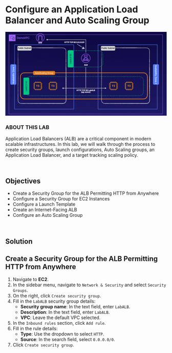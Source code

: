 # Configure an Application Load Balancer and Auto Scaling Group

![](../../img/ChallengeLab-1.png)

### ABOUT THIS LAB
Application Load Balancers (ALB) are a critical component in modern scalable infrastructures. In this lab, we will walk through the process to create security groups, launch configurations, Auto Scaling groups, an Application Load Balancer, and a target tracking scaling policy.

<br>

## Objectives
- Create a Security Group for the ALB Permitting HTTP from Anywhere
- Configure a Security Group for EC2 Instances
- Configure a Launch Template
- Create an Internet-Facing ALB
- Configure an Auto Scaling Group

<br>

## Solution
## Create a Security Group for the ALB Permitting HTTP from Anywhere
1. Navigate to **EC2**.
2. In the sidebar menu, navigate to `Network & Security` and select `Security Groups`.
3. On the right, click `Create security group`.
4. Fill in the `LabALB` security group details:
    - **Security group name**: In the text field, enter `LabALB`.
    - **Description**: In the text field, enter `LabALB`.
    - **VPC**: Leave the default VPC selected.
5. In the `Inbound rules` section, click `Add rule`.
6. Fill in the rule details:
    - **Type**: Use the dropdown to select `HTTP`.
    - **Source**: In the search field, select `0.0.0.0/0`.
7. Click `Create security group`.